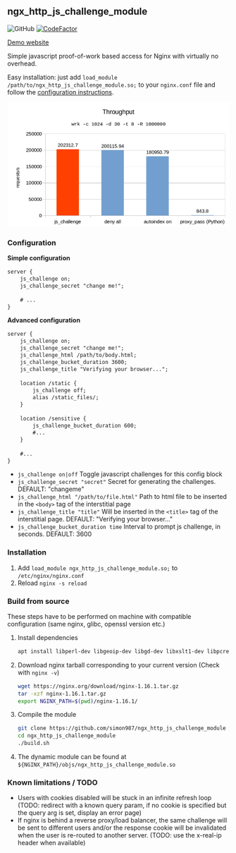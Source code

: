 
## ngx_http_js_challenge_module

![GitHub](https://img.shields.io/github/license/simon987/ngx_http_js_challenge_module.svg)
[![CodeFactor](https://www.codefactor.io/repository/github/simon987/ngx_http_js_challenge_module/badge)](https://www.codefactor.io/repository/github/simon987/ngx_http_js_challenge_module)


[Demo website](https://ngx-js-demo.simon987.net/)

Simple javascript proof-of-work based access for Nginx with virtually no overhead.

Easy installation: just add `load_module /path/to/ngx_http_js_challenge_module.so;` to your
`nginx.conf` file and follow the [configuration instructions](#configuration).

<p align="center">
  <img width="600px" src="throughput.png"/>
</p>

### Configuration

**Simple configuration**
```nginx
server {
    js_challenge on;
    js_challenge_secret "change me!";

    # ...
}
```


**Advanced configuration**
```nginx
server {
    js_challenge on;
    js_challenge_secret "change me!";
    js_challenge_html /path/to/body.html;
    js_challenge_bucket_duration 3600;
    js_challenge_title "Verifying your browser...";

    location /static {
        js_challenge off;
        alias /static_files/;
    }

    location /sensitive {
        js_challenge_bucket_duration 600;
        #...
    }

    #...
}
```

* `js_challenge on|off` Toggle javascript challenges for this config block
* `js_challenge_secret "secret"` Secret for generating the challenges. DEFAULT: "changeme"
* `js_challenge_html "/path/to/file.html"` Path to html file to be inserted in the `<body>` tag of the interstitial page
* `js_challenge_title "title"` Will be inserted in the `<title>` tag of the interstitial page. DEFAULT: "Verifying your browser..."
* `js_challenge_bucket_duration time` Interval to prompt js challenge, in seconds. DEFAULT: 3600

### Installation

1. Add `load_module ngx_http_js_challenge_module.so;` to `/etc/nginx/nginx.conf`
1. Reload `nginx -s reload`

### Build from source

These steps have to be performed on machine with compatible configuration (same nginx, glibc, openssl version etc.)

1. Install dependencies
    ```bash
    apt install libperl-dev libgeoip-dev libgd-dev libxslt1-dev libpcre3-dev
    ```
2. Download nginx tarball corresponding to your current version (Check with `nginx -v`)
    ```bash
   wget https://nginx.org/download/nginx-1.16.1.tar.gz
   tar -xzf nginx-1.16.1.tar.gz
   export NGINX_PATH=$(pwd)/nginx-1.16.1/
    ```
3. Compile the module
    ```bash
    git clone https://github.com/simon987/ngx_http_js_challenge_module
    cd ngx_http_js_challenge_module
    ./build.sh
    ```
4. The dynamic module can be found at `${NGINX_PATH}/objs/ngx_http_js_challenge_module.so`



### Known limitations / TODO

* Users with cookies disabled will be stuck in an infinite refresh loop (TODO: redirect with a known query param, if no cookie is specified but the query arg is set, display an error page)
* If nginx is behind a reverse proxy/load balancer, the same challenge will be sent to different users and/or the response cookie will be invalidated when the user is re-routed to another server. (TODO: use the x-real-ip header when available) 

